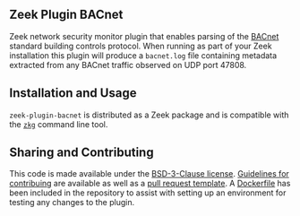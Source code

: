 ## Zeek Plugin BACnet

Zeek network security monitor plugin that enables parsing of the [BACnet](http://www.bacnet.org/) standard building controls protocol. When running as part of your Zeek installation this plugin will produce a `bacnet.log` file containing metadata extracted from any BACnet traffic observed on UDP port 47808.

## Installation and Usage

`zeek-plugin-bacnet` is distributed as a Zeek package and is compatible with the [`zkg`](https://docs.zeek.org/projects/package-manager/en/stable/zkg.html) command line tool.

## Sharing and Contributing

This code is made available under the [BSD-3-Clause license](LICENSE). [Guidelines for contribuing](CONTRIBUTING.md) are available as well as a [pull request template](.github/PULL_REQUEST_TEMPLATE.md). A [Dockerfile](Dockerfile) has been included in the repository to assist with setting up an environment for testing any changes to the plugin.
